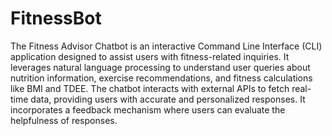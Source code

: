 # FitnessBot
The Fitness Advisor Chatbot is an interactive Command Line Interface (CLI) application designed to assist users with fitness-related inquiries. It leverages natural language processing to understand user queries about nutrition information, exercise recommendations, and fitness calculations like BMI and TDEE. The chatbot interacts with external APIs to fetch real-time data, providing users with accurate and personalized responses. It incorporates a feedback mechanism where users can evaluate the helpfulness of responses.

